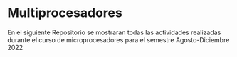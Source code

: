 # Multiprocesadores
En el siguiente Repositorio se mostraran todas las actividades realizadas durante el curso de microprocesadores para el semestre Agosto-Diciembre 2022
